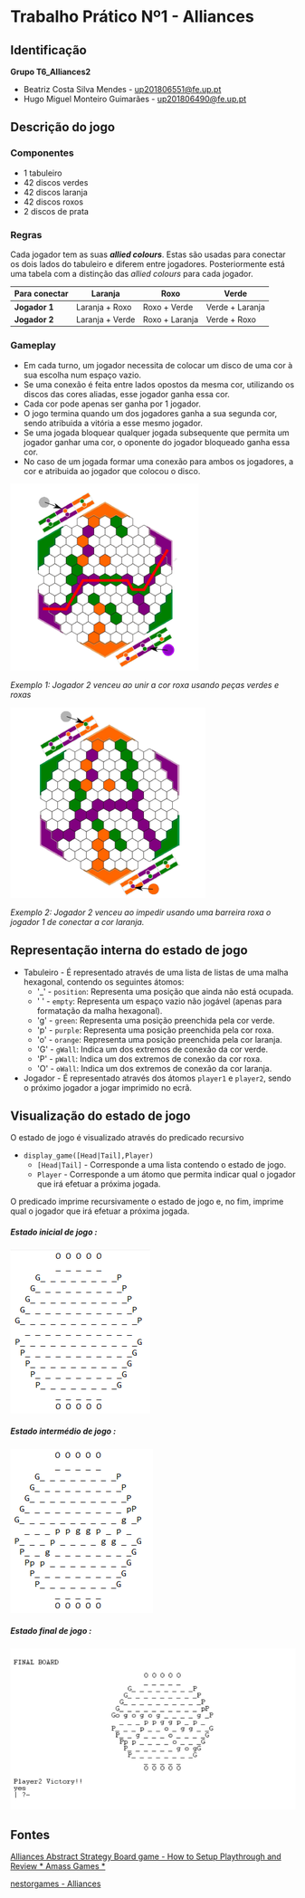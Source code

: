 # Trabalho Prático Nº1 - Alliances

## Identificação

**Grupo T6_Alliances2**

- Beatriz Costa Silva Mendes - up201806551@fe.up.pt
- Hugo Miguel Monteiro Guimarães - up201806490@fe.up.pt

## Descrição do jogo

### Componentes

- 1 tabuleiro
- 42 discos verdes
- 42 discos laranja
- 42 discos roxos
- 2 discos de prata

### Regras

Cada jogador tem as suas ***allied colours***. Estas são usadas para conectar os dois lados do tabuleiro e diferem entre jogadores. Posteriormente está uma tabela com a distinção das *allied colours* para cada jogador.

|Para conectar   |Laranja  |Roxo   |Verde   |
|---|---|---|---|
|**Jogador 1**   |Laranja + Roxo   |Roxo + Verde   |Verde + Laranja   |
|**Jogador 2**   |Laranja + Verde   |Roxo + Laranja   |Verde + Roxo   |

### Gameplay

- Em cada turno, um jogador necessita de colocar um disco de uma cor à sua escolha num espaço vazio.
- Se uma conexão é feita entre lados opostos da mesma cor, utilizando os discos das cores aliadas, esse jogador ganha essa cor.
- Cada cor pode apenas ser ganha por 1 jogador.
- O jogo termina quando um dos jogadores ganha a sua segunda cor, sendo atribuida a vitória a esse mesmo jogador.
- Se uma jogada bloquear qualquer jogada subsequente que permita um jogador ganhar uma cor, o oponente do jogador bloqueado ganha essa cor.
- No caso de um jogada formar uma conexão para ambos os jogadores, a cor e atribuida ao jogador que colocou o disco.

![](imgs/alliances_win1.png)

*Exemplo 1: Jogador 2 venceu ao unir a cor roxa usando peças verdes e roxas*

![](imgs/alliances_win2.png)

*Exemplo 2: Jogador 2 venceu ao impedir usando uma barreira roxa o jogador 1 de conectar a cor laranja.*


## Representação interna do estado de jogo

- Tabuleiro - É representado através de uma lista de listas de uma malha hexagonal, contendo os seguintes átomos:
    - '_' - `position`: Representa uma posição que ainda não está ocupada.
    - ' ' - `empty`: Representa um espaço vazio não jogável (apenas para formatação da malha hexagonal).
    - 'g' - `green`: Representa uma posição preenchida pela cor verde.
    - 'p' - `purple`: Representa uma posição preenchida pela cor roxa.
    - 'o' - `orange`: Representa uma posição preenchida pela cor laranja.
    - 'G' - `gWall`: Indica um dos extremos de conexão da cor verde.
    - 'P' - `pWall`: Indica um dos extremos de conexão da cor roxa.
    - 'O' - `oWall`: Indica um dos extremos de conexão da cor laranja.
- Jogador - É representado através dos átomos `player1` e `player2`, sendo o próximo jogador a jogar imprimido no ecrã.

## Visualização do estado de jogo

O estado de jogo é visualizado através do predicado recursivo
- `display_game([Head|Tail],Player)`
    - `[Head|Tail]` - Corresponde a uma lista contendo o estado de jogo.
    - `Player` - Corresponde a um átomo que permita indicar qual o jogador que irá efetuar a próxima jogada.

O predicado imprime recursivamente o estado de jogo e, no fim, imprime qual o jogador que irá efetuar a próxima jogada.

##### Estado inicial de jogo :
![Estado Inicial](imgs/initial.png)

##### Estado intermédio de jogo :
![Estado Intermédio ](imgs/intermediate.png)

##### Estado final de jogo :
![estado Final](imgs/final.png)


## Fontes
[Alliances Abstract Strategy Board game - How to Setup Playthrough and Review * Amass Games *](https://www.youtube.com/watch?v=VNyHiCfOWhw)

[nestorgames - Alliances](https://nestorgames.com/#alliances_detail)
